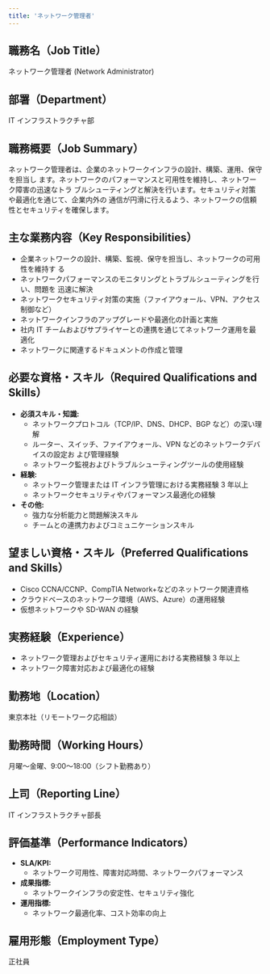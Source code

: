 ```yaml
---
title: 'ネットワーク管理者'
---
```


## 職務名（Job Title）

ネットワーク管理者 (Network Administrator)

## 部署（Department）

IT インフラストラクチャ部

## 職務概要（Job Summary）

ネットワーク管理者は、企業のネットワークインフラの設計、構築、運用、保守を担当し
ます。ネットワークのパフォーマンスと可用性を維持し、ネットワーク障害の迅速なトラ
ブルシューティングと解決を行います。セキュリティ対策や最適化を通じて、企業内外の
通信が円滑に行えるよう、ネットワークの信頼性とセキュリティを確保します。

## 主な業務内容（Key Responsibilities）

- 企業ネットワークの設計、構築、監視、保守を担当し、ネットワークの可用性を維持す
  る
- ネットワークパフォーマンスのモニタリングとトラブルシューティングを行い、問題を
  迅速に解決
- ネットワークセキュリティ対策の実施（ファイアウォール、VPN、アクセス制御など）
- ネットワークインフラのアップグレードや最適化の計画と実施
- 社内 IT チームおよびサプライヤーとの連携を通じてネットワーク運用を最適化
- ネットワークに関連するドキュメントの作成と管理

## 必要な資格・スキル（Required Qualifications and Skills）

- **必須スキル・知識:**
  - ネットワークプロトコル（TCP/IP、DNS、DHCP、BGP など）の深い理解
  - ルーター、スイッチ、ファイアウォール、VPN などのネットワークデバイスの設定お
    よび管理経験
  - ネットワーク監視およびトラブルシューティングツールの使用経験
- **経験:**
  - ネットワーク管理または IT インフラ管理における実務経験 3 年以上
  - ネットワークセキュリティやパフォーマンス最適化の経験
- **その他:**
  - 強力な分析能力と問題解決スキル
  - チームとの連携力およびコミュニケーションスキル

## 望ましい資格・スキル（Preferred Qualifications and Skills）

- Cisco CCNA/CCNP、CompTIA Network+などのネットワーク関連資格
- クラウドベースのネットワーク環境（AWS、Azure）の運用経験
- 仮想ネットワークや SD-WAN の経験

## 実務経験（Experience）

- ネットワーク管理およびセキュリティ運用における実務経験 3 年以上
- ネットワーク障害対応および最適化の経験

## 勤務地（Location）

東京本社（リモートワーク応相談）

## 勤務時間（Working Hours）

月曜〜金曜、9:00〜18:00（シフト勤務あり）

## 上司（Reporting Line）

IT インフラストラクチャ部長

## 評価基準（Performance Indicators）

- **SLA/KPI:**
  - ネットワーク可用性、障害対応時間、ネットワークパフォーマンス
- **成果指標:**
  - ネットワークインフラの安定性、セキュリティ強化
- **運用指標:**
  - ネットワーク最適化率、コスト効率の向上

## 雇用形態（Employment Type）

正社員
